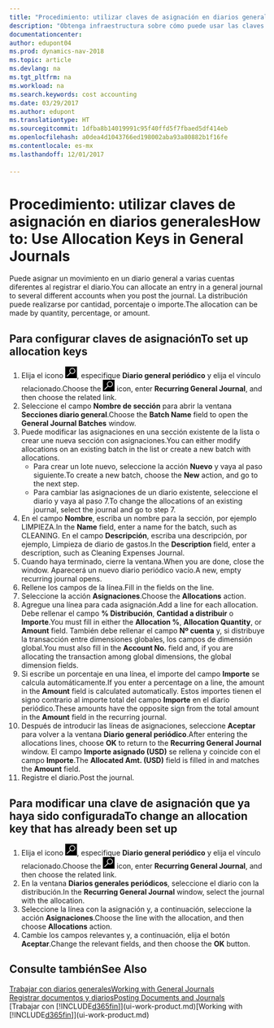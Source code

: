 ```yaml
---
title: "Procedimiento: utilizar claves de asignación en diarios generales "
description: "Obtenga infraestructura sobre cómo puede usar las claves de asignación en diarios."
documentationcenter: 
author: edupont04
ms.prod: dynamics-nav-2018
ms.topic: article
ms.devlang: na
ms.tgt_pltfrm: na
ms.workload: na
ms.search.keywords: cost accounting
ms.date: 03/29/2017
ms.author: edupont
ms.translationtype: HT
ms.sourcegitcommit: 1dfba8b14019991c95f40ffd5f7fbaed5df414eb
ms.openlocfilehash: a0dea4d1043766ed198002aba93a80882b1f16fe
ms.contentlocale: es-mx
ms.lasthandoff: 12/01/2017

---
```

# <a name="how-to-use-allocation-keys-in-general-journals"></a><span data-ttu-id="5f336-103">Procedimiento: utilizar claves de asignación en diarios generales</span><span class="sxs-lookup"><span data-stu-id="5f336-103">How to: Use Allocation Keys in General Journals</span></span>
<span data-ttu-id="5f336-104">Puede asignar un movimiento en un diario general a varias cuentas diferentes al registrar el diario.</span><span class="sxs-lookup"><span data-stu-id="5f336-104">You can allocate an entry in a general journal to several different accounts when you post the journal.</span></span> <span data-ttu-id="5f336-105">La distribución puede realizarse por cantidad, porcentaje o importe.</span><span class="sxs-lookup"><span data-stu-id="5f336-105">The allocation can be made by quantity, percentage, or amount.</span></span>

## <a name="to-set-up-allocation-keys"></a><span data-ttu-id="5f336-106">Para configurar claves de asignación</span><span class="sxs-lookup"><span data-stu-id="5f336-106">To set up allocation keys</span></span>
1. <span data-ttu-id="5f336-107">Elija el icono ![Buscar página o informe](media/ui-search/search_small.png "icono Buscar página o informe"), especifique **Diario general periódico** y elija el vínculo relacionado.</span><span class="sxs-lookup"><span data-stu-id="5f336-107">Choose the ![Search for Page or Report](media/ui-search/search_small.png "Search for Page or Report icon") icon, enter **Recurring General Journal**, and then choose the related link.</span></span>
2. <span data-ttu-id="5f336-108">Seleccione el campo **Nombre de sección** para abrir la ventana **Secciones diario general**.</span><span class="sxs-lookup"><span data-stu-id="5f336-108">Choose the **Batch Name** field to open the **General Journal Batches** window.</span></span>
3. <span data-ttu-id="5f336-109">Puede modificar las asignaciones en una sección existente de la lista o crear une nueva sección con asignaciones.</span><span class="sxs-lookup"><span data-stu-id="5f336-109">You can either modify allocations on an existing batch in the list or create a new batch with allocations.</span></span>
   * <span data-ttu-id="5f336-110">Para crear un lote nuevo, seleccione la acción **Nuevo** y vaya al paso siguiente.</span><span class="sxs-lookup"><span data-stu-id="5f336-110">To create a new batch, choose the **New** action, and go to the next step.</span></span>
   * <span data-ttu-id="5f336-111">Para cambiar las asignaciones de un diario existente, seleccione el diario y vaya al paso 7.</span><span class="sxs-lookup"><span data-stu-id="5f336-111">To change the allocations of an existing journal, select the journal and go to step 7.</span></span>    
4. <span data-ttu-id="5f336-112">En el campo **Nombre**, escriba un nombre para la sección, por ejemplo LIMPIEZA.</span><span class="sxs-lookup"><span data-stu-id="5f336-112">In the **Name** field, enter a name for the batch, such as CLEANING.</span></span> <span data-ttu-id="5f336-113">En el campo **Descripción**, escriba una descripción, por ejemplo, Limpieza de diario de gastos.</span><span class="sxs-lookup"><span data-stu-id="5f336-113">In the **Description** field, enter a description, such as Cleaning Expenses Journal.</span></span>
5. <span data-ttu-id="5f336-114">Cuando haya terminado, cierre la ventana.</span><span class="sxs-lookup"><span data-stu-id="5f336-114">When you are done, close the window.</span></span> <span data-ttu-id="5f336-115">Aparecerá un nuevo diario periódico vacío.</span><span class="sxs-lookup"><span data-stu-id="5f336-115">A new, empty recurring journal opens.</span></span>
6. <span data-ttu-id="5f336-116">Rellene los campos de la línea.</span><span class="sxs-lookup"><span data-stu-id="5f336-116">Fill in the fields on the line.</span></span>
7. <span data-ttu-id="5f336-117">Seleccione la acción **Asignaciones**.</span><span class="sxs-lookup"><span data-stu-id="5f336-117">Choose the **Allocations** action.</span></span>
8. <span data-ttu-id="5f336-118">Agregue una línea para cada asignación.</span><span class="sxs-lookup"><span data-stu-id="5f336-118">Add a line for each allocation.</span></span> <span data-ttu-id="5f336-119">Debe rellenar el campo **% Distribución**, **Cantidad a distribuir** o **Importe**.</span><span class="sxs-lookup"><span data-stu-id="5f336-119">You must fill in either the **Allocation %**, **Allocation Quantity**, or **Amount** field.</span></span> <span data-ttu-id="5f336-120">También debe rellenar el campo **Nº cuenta** y, si distribuye la transacción entre dimensiones globales, los campos de dimensión global.</span><span class="sxs-lookup"><span data-stu-id="5f336-120">You must also fill in the **Account No.** field and, if you are allocating the transaction among global dimensions, the global dimension fields.</span></span>
9. <span data-ttu-id="5f336-121">Si escribe un porcentaje en una línea, el importe del campo **Importe** se calcula automáticamente.</span><span class="sxs-lookup"><span data-stu-id="5f336-121">If you enter a percentage on a line, the amount in the **Amount** field is calculated automatically.</span></span> <span data-ttu-id="5f336-122">Estos importes tienen el signo contrario al importe total del campo **Importe** en el diario periódico.</span><span class="sxs-lookup"><span data-stu-id="5f336-122">These amounts have the opposite sign from the total amount in the **Amount** field in the recurring journal.</span></span>
10. <span data-ttu-id="5f336-123">Después de introducir las líneas de asignaciones, seleccione **Aceptar** para volver a la ventana **Diario general periódico**.</span><span class="sxs-lookup"><span data-stu-id="5f336-123">After entering the allocations lines, choose **OK** to return to the **Recurring General Journal** window.</span></span> <span data-ttu-id="5f336-124">El campo **Importe asignado (USD)** se rellena y coincide con el campo **Importe**.</span><span class="sxs-lookup"><span data-stu-id="5f336-124">The **Allocated Amt. (USD)** field is filled in and matches the **Amount** field.</span></span>
11. <span data-ttu-id="5f336-125">Registre el diario.</span><span class="sxs-lookup"><span data-stu-id="5f336-125">Post the journal.</span></span>

## <a name="to-change-an-allocation-key-that-has-already-been-set-up"></a><span data-ttu-id="5f336-126">Para modificar una clave de asignación que ya haya sido configurada</span><span class="sxs-lookup"><span data-stu-id="5f336-126">To change an allocation key that has already been set up</span></span>
1. <span data-ttu-id="5f336-127">Elija el icono ![Buscar página o informe](media/ui-search/search_small.png "icono Buscar página o informe"), especifique **Diario general periódico** y elija el vínculo relacionado.</span><span class="sxs-lookup"><span data-stu-id="5f336-127">Choose the ![Search for Page or Report](media/ui-search/search_small.png "Search for Page or Report icon") icon, enter **Recurring General Journal**, and then choose the related link.</span></span>
2. <span data-ttu-id="5f336-128">En la ventana **Diarios generales periódicos**, seleccione el diario con la distribución.</span><span class="sxs-lookup"><span data-stu-id="5f336-128">In the **Recurring General Journal** window, select the journal with the allocation.</span></span>
3. <span data-ttu-id="5f336-129">Seleccione la línea con la asignación y, a continuación, seleccione la acción **Asignaciones**.</span><span class="sxs-lookup"><span data-stu-id="5f336-129">Choose the line with the allocation, and then choose **Allocations** action.</span></span>
4. <span data-ttu-id="5f336-130">Cambie los campos relevantes y, a continuación, elija el botón **Aceptar**.</span><span class="sxs-lookup"><span data-stu-id="5f336-130">Change the relevant fields, and then choose the **OK** button.</span></span>

## <a name="see-also"></a><span data-ttu-id="5f336-131">Consulte también</span><span class="sxs-lookup"><span data-stu-id="5f336-131">See Also</span></span>
[<span data-ttu-id="5f336-132">Trabajar con diarios generales</span><span class="sxs-lookup"><span data-stu-id="5f336-132">Working with General Journals</span></span>](ui-work-general-journals.md)  
[<span data-ttu-id="5f336-133">Registrar documentos y diarios</span><span class="sxs-lookup"><span data-stu-id="5f336-133">Posting Documents and Journals</span></span>](ui-post-documents-journals.md)  
<span data-ttu-id="5f336-134">[Trabajar con [!INCLUDE[d365fin](includes/d365fin_md.md)]](ui-work-product.md)</span><span class="sxs-lookup"><span data-stu-id="5f336-134">[Working with [!INCLUDE[d365fin](includes/d365fin_md.md)]](ui-work-product.md)</span></span>

